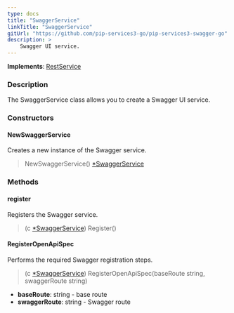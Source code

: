 ```yaml
---
type: docs
title: "SwaggerService"
linkTitle: "SwaggerService"
gitUrl: "https://github.com/pip-services3-go/pip-services3-swagger-go"
description: >
    Swagger UI service.
---
```


**Implements**: [RestService](../../../rpc/services/rest_service)

### Description

The SwaggerService class allows you to create a Swagger UI service.


### Constructors

#### NewSwaggerService
Creates a new instance of the Swagger service.  

> NewSwaggerService() [*SwaggerService]()

### Methods

#### register
Registers the Swagger service.

> (c [*SwaggerService]()) Register()

#### RegisterOpenApiSpec
Performs the required Swagger registration steps.

> (c [*SwaggerService]()) RegisterOpenApiSpec(baseRoute string, swaggerRoute string)

- **baseRoute**: string - base route
- **swaggerRoute**: string - Swagger route 
